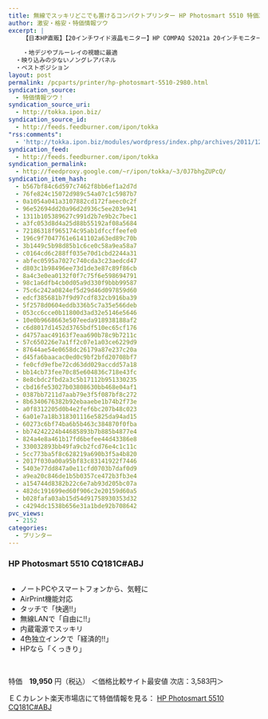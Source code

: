 ```yaml
---
title: 無線でスッキリどこでも置けるコンパクトプリンター HP Photosmart 5510 特価2980円！
author: 激安・格安・特価情報ツウ
excerpt: |
  	【日本HP直販】【20インチワイド液晶モニター】HP COMPAQ S2021a 20インチモニター(WJ675AA#ABJ)
  	
  	・地デジやブルーレイの視聴に最適
  ・映り込みの少ないノングレアパネル
  ・ベストポジション
layout: post
permalink: /pcparts/printer/hp-photosmart-5510-2980.html
syndication_source:
  - 特価情報ツウ！
syndication_source_uri:
  - http://tokka.ipon.biz/
syndication_source_id:
  - http://feeds.feedburner.com/ipon/tokka
"rss:comments":
  - 'http://tokka.ipon.biz/modules/wordpress/index.php/archives/2011/12/28/hp-compaq-20-s2021a-9870/#comments'
syndication_feed:
  - http://feeds.feedburner.com/ipon/tokka
syndication_permalink:
  - http://feedproxy.google.com/~r/ipon/tokka/~3/0J7bhgZUPcQ/
syndication_item_hash:
  - b567bf84c6d597c7462f8bb6ef1a2d7d
  - 76fe824c15072d989c54a07c1c5987b7
  - 0a1054a041a3107882cd172faeec0c2f
  - 96e52694dd20a96d2d936c5ee203e941
  - 1311b105389627c991d2b7e9b2c7bec1
  - a3fc053d8d4a25d88b55192af08a5684
  - 72186318f965174c95ab1dfccffeefe0
  - 196c9f7047761e6141102a63ed89c70b
  - 3b1449c5b98d85b1c6ce0c58a9ea58a7
  - c0164cd6c288ff035e70d1cbd2244a31
  - abfec0595a7027c740cda3c23aedcd47
  - d803c1b98496ee73d1de3e87c89f86cb
  - 8a4c3e0ea0132f0f7c75f6e598694791
  - 98c1a6dfb4cb0d05a9d330f9bbb99587
  - 75c6c242a0824ef5d29d46d097859d60
  - edcf385681b7f9d97cdf832cb916ba39
  - 5f2578d0604eddb336b5c7a35e566deb
  - 053cc6cce0b11800d3ad32e5146e5646
  - 10e0b9668663e507eeda918938188af2
  - c6d8017d1452d3765bdf510ec65cf176
  - d4757aac49163f7eaa690b78c9b7211c
  - 57c650226e7a1ff2c07e1a03ce6229d9
  - 87644ae54e0658dc26179a87e237c20a
  - d45fa6baacac0ed0c9bf2bfd20708bf7
  - fe0cfd9efbe72cd63dd029accdd57a18
  - bb14cb73fee70c85e604836c718e43fc
  - 8e8cbdc2fbd2a3c5b17112b951330235
  - cbd16fe53027b03808630bb468e04af1
  - 0387bb7211d7aab79e3f5f087bf8c272
  - 8b6340676382b92ebaaebe1b74b2f73e
  - a0f8312205d0b4e2fef6bc207b48c023
  - 6a01e7a18b318301116e5825da94ad15
  - 60273c6bf74ba6b5b463c384870f0fba
  - bb74242224b44685893b7b885b4877e4
  - 824a4e8a461b17fd6befee44d43386e8
  - 330032893bb49fa9cb2fcd76e4c1c11c
  - 5cc773ba5f8c628219a690b3f5a4b820
  - 2017f030a00a95bf83c83141922f7446
  - 5403e77dd847a0e11cfd0703b7daf0d9
  - a9ea20c846de1b5b0357ce472b3fb3e4
  - a154744d8382b22c6e7ab93d205bc07a
  - 482dc191699ed60f906c2e20159d60a5
  - b028fafa03ab15d54d91758930353d32
  - c4294dc1538b656e31a1bde92b708642
pvc_views:
  - 2152
categories:
  - プリンター
---
```

### HP Photosmart 5510 CQ181C#ABJ

<div class="img-bg2 img_L">
  <a href="http://hb.afl.rakuten.co.jp/hgc/049ce4d3.21cbb521.049ce4d4.9e39a29a/?pc=http%3a%2f%2fitem.rakuten.co.jp%2fec-current%2f4948382817334%2f%3fscid%3daf_ich_link_img&m=http%3a%2f%2fm.rakuten.co.jp%2fec-current%2fi%2f10475427%2f" target="_blank"><img src="http://hbb.afl.rakuten.co.jp/hgb/?pc=http%3a%2f%2fthumbnail.image.rakuten.co.jp%2f%400_mall%2fec-current%2fcabinet%2f175%2f4948382817334.jpg%3f_ex%3d128x128&m=http%3a%2f%2fthumbnail.image.rakuten.co.jp%2f%400_mall%2fec-current%2fcabinet%2f175%2f4948382817334.jpg" border="0" title="" alt="" /></a>
</div>

<!--more-->

  * ノートPCやスマートフォンから、気軽に
  * AirPrint機能対応
  * タッチで「快適!!」
  * 無線LANで「自由に!!」
  * 内蔵電源でスッキリ
  * 4色独立インクで「経済的!!」
  * HPなら「くっきり」

<br clear="all" /> 

特価　<span class="tokka-price"><strong>19,950</strong></span> 円（税込） ＜価格比較サイト最安値 次店：3,583円＞

ＥＣカレント楽天市場店にて特価情報を見る： <span class="fs150p"><a href="http://hb.afl.rakuten.co.jp/hgc/049ce4d3.21cbb521.049ce4d4.9e39a29a/?pc=http%3a%2f%2fitem.rakuten.co.jp%2fec-current%2f4948382817334%2f%3fscid%3daf_ich_link_img&m=http%3a%2f%2fm.rakuten.co.jp%2fec-current%2fi%2f10475427%2f" target="_blank">HP Photosmart 5510 CQ181C#ABJ</a></span>